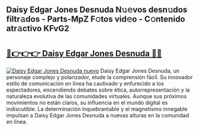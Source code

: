 ## Daisy Edgar Jones Desnuda N𝚞𝚎vos desn𝚞dos filtr𝚊dos - Parts-MpZ F𝚘tos vid𝚎o - C𝚘ntenido atr𝚊ctivo KFvG2

# <h2><a href="http://mb12xf3.tromn.icu/?c=Daisy+Edgar+Jones+Desnuda">🔗👉👉👉 Daisy Edgar Jones Desnuda 🔗🔗</a></h2>

[![Daisy Edgar Jones Desnuda nuevo](https://i.imgur.com/pEAQMta.gif)](http://mb12xf3.tromn.icu/?c=Daisy+Edgar+Jones+Desnuda)
Daisy Edgar Jones Desnuda, un personaje complejo y polarizador, elude la comprensión fácil. Su innovador estilo de comunicación en línea ha cautivado y enfurecido a los espectadores, encendiendo debates sobre ética, autorrepresentación y la naturaleza evolutiva de las comunidades virtuales. Aunque sus próximos movimientos no están claros, su influencia en el mundo digital es indiscutible. La determinación inquebrantable y el magnetismo innegable impulsan a Daisy Edgar Jones Desnuda a nuevas alturas en la comunidad en línea.
